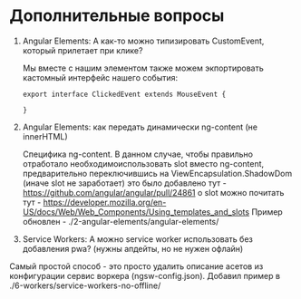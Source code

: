 # Дополнительные вопросы


1. Angular Elements: А как-то можно типизировать CustomEvent, который прилетает при клике?


   Мы вместе с нашим элементом также можем экпортировать кастомный интерфейс нашего события:

   ```
   export interface ClickedEvent extends MouseEvent {
  
   }
   ```

2. Angular Elements: как передать динамически ng-content (не innerHTML)

    Специфика ng-content.
    В данном случае, чтобы правильно отработало необходимоиспользовать slot вместо ng-content, предварительно переключившись на ViewEncapsulation.ShadowDom (иначе slot не заработает)
    это было добавлено тут - https://github.com/angular/angular/pull/24861
    о slot можно почитать тут - https://developer.mozilla.org/en-US/docs/Web/Web_Components/Using_templates_and_slots
    Пример обновлен - ./2-angular-elements/angular-elements/

3. Service Workers: А можно service worker использовать без добавления pwa? (нужны апдейты, но не нужен офлайн)

Самый простой способ - это просто удалить описание асетов из конфигурации сервис воркера (ngsw-config.json).
Добавил пример в ./6-workers/service-workers-no-offline/
